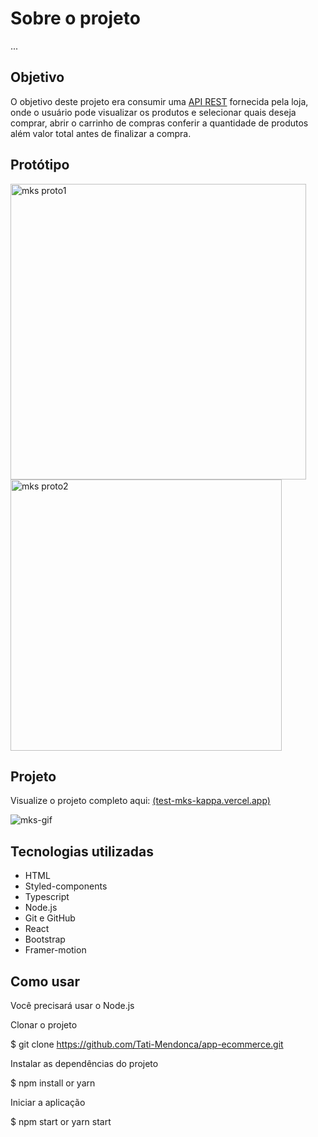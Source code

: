 
# Sobre o projeto

...

## Objetivo

O objetivo deste projeto era consumir uma <a href="https://mks-frontend-challenge-04811e8151e6.herokuapp.com/api-docs/">API REST<a/> fornecida pela loja, onde o usuário pode visualizar os produtos e selecionar quais deseja comprar, abrir o carrinho de compras conferir a quantidade de produtos além valor total antes de finalizar a compra.



## Protótipo
<img width="473" alt="mks proto1" src="https://github.com/Tati-Mendonca/app-ecommerce/assets/97405991/b268fd67-8689-4b07-b63f-533d3eb9277b">

<img width="434" alt="mks proto2" src="https://github.com/Tati-Mendonca/app-ecommerce/assets/97405991/0c562810-9e23-418e-9f1a-1a19bbccfca8">

## Projeto
Visualize o projeto completo aqui: [(test-mks-kappa.vercel.app)](https://test-mks-kappa.vercel.app/)

![mks-gif](https://github.com/Tati-Mendonca/app-ecommerce/assets/97405991/a440153b-5d81-4b4b-9c73-14047161303d)

## Tecnologias utilizadas

- HTML
- Styled-components
- Typescript
- Node.js
- Git e GitHub
- React
- Bootstrap
- Framer-motion

## Como usar

Você precisará usar o Node.js

Clonar o projeto

 $ git clone https://github.com/Tati-Mendonca/app-ecommerce.git

Instalar as dependências do projeto

 $ npm install or yarn

Iniciar a aplicação

 $ npm start or yarn start
